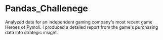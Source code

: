 # Pandas_Challenege
Analyzed data for an independent gaming company's most recent game Heroes of Pymoli. I produced a detailed report from the game's purchasing data into strategic insight.   
